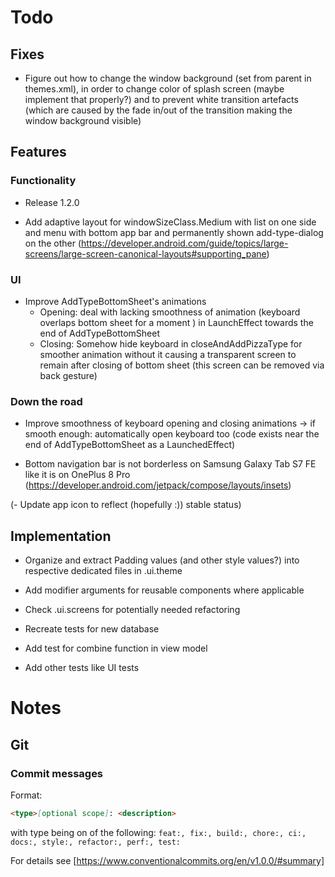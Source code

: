 # Todo

## Fixes

- Figure out how to change the window background (set from parent in themes.xml), in order to change
  color of splash screen (maybe implement that properly?) and to prevent white transition artefacts
  (which are caused by the fade in/out of the transition making the window background visible)

## Features

### Functionality

- Release 1.2.0

- Add adaptive layout for windowSizeClass.Medium with list on one side and 
  menu with bottom app bar and permanently shown add-type-dialog on the other
  (https://developer.android.com/guide/topics/large-screens/large-screen-canonical-layouts#supporting_pane)

### UI

- Improve AddTypeBottomSheet's animations
  - Opening: deal with lacking smoothness of animation (keyboard overlaps bottom sheet for a
    moment ) in LaunchEffect towards the end of AddTypeBottomSheet
  - Closing: Somehow hide keyboard in closeAndAddPizzaType for smoother animation without it
    causing a transparent screen to remain after closing of bottom sheet (this screen can be
    removed via back gesture)

### Down the road

- Improve smoothness of keyboard opening and closing animations → if smooth enough: automatically
  open keyboard too (code exists near the end of AddTypeBottomSheet as a LaunchedEffect)

- Bottom navigation bar is not borderless on Samsung Galaxy Tab S7 FE like it is on OnePlus 8 Pro (https://developer.android.com/jetpack/compose/layouts/insets)

(- Update app icon to reflect (hopefully :)) stable status)

## Implementation

- Organize and extract Padding values (and other style values?) into respective dedicated files in .ui.theme

- Add modifier arguments for reusable components where applicable

- Check .ui.screens for potentially needed refactoring

- Recreate tests for new database 
- Add test for combine function in view model
- Add other tests like UI tests

# Notes

## Git

### Commit messages

Format:

```markdown
<type>[optional scope]: <description>
```

with type being on of the
following: `feat:, fix:, build:, chore:, ci:, docs:, style:, refactor:, perf:, test:`

For details see [https://www.conventionalcommits.org/en/v1.0.0/#summary]
